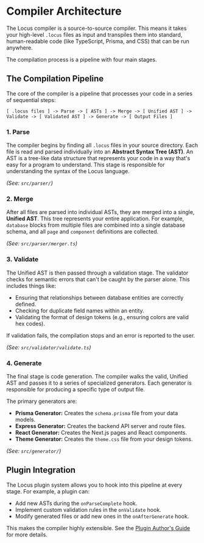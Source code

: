 # Compiler Architecture

The Locus compiler is a source-to-source compiler. This means it takes your high-level `.locus` files as input and transpiles them into standard, human-readable code (like TypeScript, Prisma, and CSS) that can be run anywhere.

The compilation process is a pipeline with four main stages.

## The Compilation Pipeline

The core of the compiler is a pipeline that processes your code in a series of sequential steps:

```
[ .locus files ] -> Parse -> [ ASTs ] -> Merge -> [ Unified AST ] -> Validate -> [ Validated AST ] -> Generate -> [ Output Files ]
```

### 1. Parse
The compiler begins by finding all `.locus` files in your source directory. Each file is read and parsed individually into an **Abstract Syntax Tree (AST)**. An AST is a tree-like data structure that represents your code in a way that's easy for a program to understand. This stage is responsible for understanding the syntax of the Locus language.

*(See: `src/parser/`)*

### 2. Merge
After all files are parsed into individual ASTs, they are merged into a single, **Unified AST**. This tree represents your entire application. For example, `database` blocks from multiple files are combined into a single database schema, and all `page` and `component` definitions are collected.

*(See: `src/parser/merger.ts`)*

### 3. Validate
The Unified AST is then passed through a validation stage. The validator checks for semantic errors that can't be caught by the parser alone. This includes things like:
- Ensuring that relationships between database entities are correctly defined.
- Checking for duplicate field names within an entity.
- Validating the format of design tokens (e.g., ensuring colors are valid hex codes).

If validation fails, the compilation stops and an error is reported to the user.

*(See: `src/validator/validate.ts`)*

### 4. Generate
The final stage is code generation. The compiler walks the valid, Unified AST and passes it to a series of specialized generators. Each generator is responsible for producing a specific type of output file.

The primary generators are:
- **Prisma Generator:** Creates the `schema.prisma` file from your data models.
- **Express Generator:** Creates the backend API server and route files.
- **React Generator:** Creates the Next.js pages and React components.
- **Theme Generator:** Creates the `theme.css` file from your design tokens.

*(See: `src/generator/`)*

## Plugin Integration
The Locus plugin system allows you to hook into this pipeline at every stage. For example, a plugin can:
- Add new ASTs during the `onParseComplete` hook.
- Implement custom validation rules in the `onValidate` hook.
- Modify generated files or add new ones in the `onAfterGenerate` hook.

This makes the compiler highly extensible. See the [Plugin Author's Guide](../guides/plugins.md) for more details.
